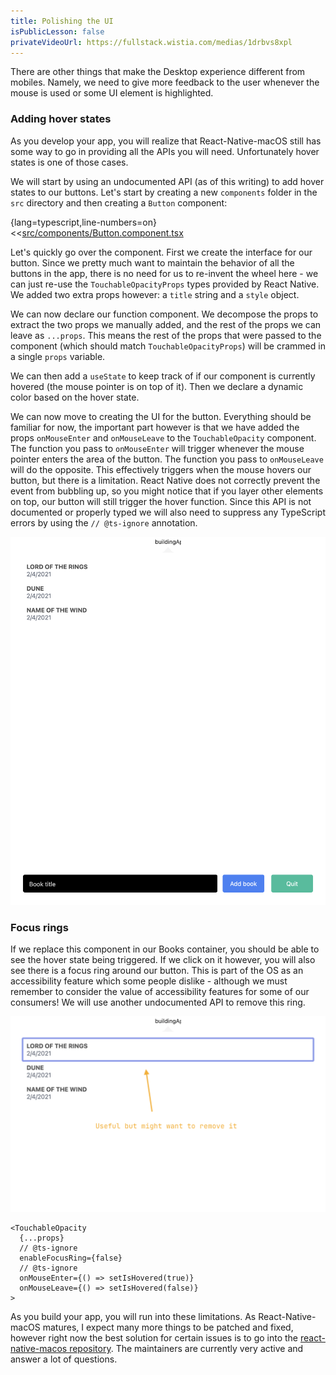 ```yaml
---
title: Polishing the UI
isPublicLesson: false
privateVideoUrl: https://fullstack.wistia.com/medias/1drbvs8xpl
---
```


There are other things that make the Desktop experience different from mobiles. Namely, we need to give more feedback to the user whenever the mouse is used or some UI element is highlighted.

### Adding hover states

As you develop your app, you will realize that React-Native-macOS still has some way to go in providing all the APIs you will need. Unfortunately hover states is one of those cases.

We will start by using an undocumented API (as of this writing) to add hover states to our buttons. Let's start by creating a new `components` folder in the `src` directory and then creating a `Button` component:

{lang=typescript,line-numbers=on}
<<[src/components/Button.component.tsx](./protected/src/components/Button.component.tsx)

Let's quickly go over the component.  First we create the interface for our button. Since we pretty much want to maintain the behavior of all the buttons in the app, there is no need for us to re-invent the wheel here - we can just re-use the `TouchableOpacityProps` types provided by React Native. We added two extra props however: a `title` string and a `style` object.

We can now declare our function component. We decompose the props to extract the two props we manually added, and the rest of the props we can leave as `...props`. This means the rest of the props that were passed to the component (which should match `TouchableOpacityProps`) will be crammed in a single `props` variable.

We can then add a `useState` to keep track of if our component is currently hovered (the mouse pointer is on top of it). Then we declare a dynamic color based on the hover state.

We can now move to creating the UI for the button. Everything should be familiar for now, the important part however is that we have added the props `onMouseEnter` and `onMouseLeave` to the `TouchableOpacity` component. The function you pass to `onMouseEnter` will trigger whenever the mouse pointer enters the area of the button. The function you pass to `onMouseLeave` will do the opposite. This effectively triggers when the mouse hovers our button, but there is a limitation. React Native does not correctly prevent the event from bubbling up, so you might notice that if you layer other elements on top, our button will still trigger the hover function. Since this API is not documented or properly typed we will also need to suppress any TypeScript errors by using the `// @ts-ignore` annotation.

![hover state of the button](./public/hover.png)

### Focus rings

If we replace this component in our Books container, you should be able to see the hover state being triggered. If we click on it however, you will also see there is a focus ring around our button. This is part of the OS as an accessibility feature which some people dislike - although we must remember to consider the value of accessibility features for some of our consumers! We will use another undocumented API to remove this ring.

![focus ring](./public/focus_ring.png)

```tsx
<TouchableOpacity 
  {...props}
  // @ts-ignore
  enableFocusRing={false}
  // @ts-ignore
  onMouseEnter={() => setIsHovered(true)}
  onMouseLeave={() => setIsHovered(false)}
>
```

As you build your app, you will run into these limitations. As React-Native-macOS matures, I expect many more things to be patched and fixed, however right now the best solution for certain issues is to go into the [react-native-macos repository](https://github.com/microsoft/react-native-macos/issues). The maintainers are currently very active and answer a lot of questions.